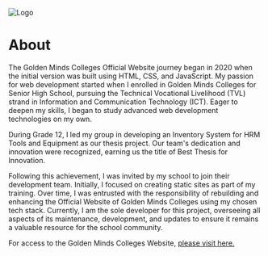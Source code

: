 ![Logo](https://goldenminds.edu.ph/public/wp-content/uploads/ref002.png)


# About
The Golden Minds Colleges Official Website journey began in 2020 when the initial version was built using HTML, CSS, and JavaScript. My passion for web development started when I enrolled in Golden Minds Colleges for Senior High School, pursuing the Technical Vocational Livelihood (TVL) strand in Information and Communication Technology (ICT). Eager to deepen my skills, I began to study advanced web development technologies on my own.

During Grade 12, I led my group in developing an Inventory System for HRM Tools and Equipment as our thesis project. Our team's dedication and innovation were recognized, earning us the title of Best Thesis for Innovation.

Following this achievement, I was invited by my school to join their development team. Initially, I focused on creating static sites as part of my training. Over time, I was entrusted with the responsibility of rebuilding and enhancing the Official Website of Golden Minds Colleges using my chosen tech stack. Currently, I am the sole developer for this project, overseeing all aspects of its maintenance, development, and updates to ensure it remains a valuable resource for the school community.

For access to the Golden Minds Colleges Website, [please visit here.](https://www.goldenminds.edu.ph/)
